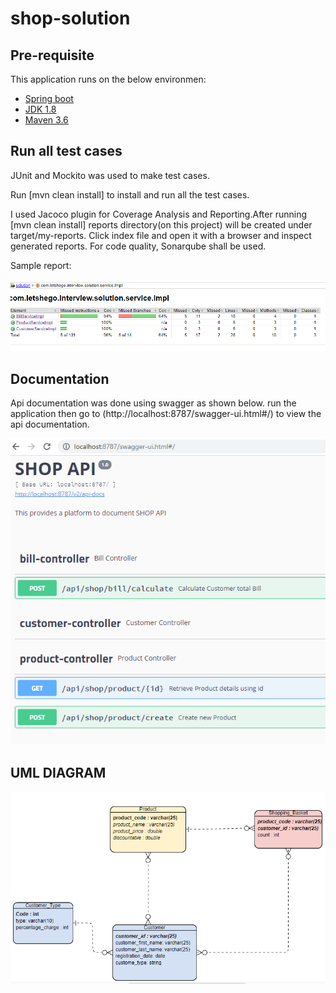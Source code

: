 # shop-solution

## Pre-requisite
This application runs on the below environmen:

* [Spring boot](https://spring.io/)
* [JDK 1.8](http://www.oracle.com/technetwork/java/javase/downloads/jdk8-downloads-2133151.html)
* [Maven 3.6](https://maven.apache.org/)

## Run all test cases

JUnit and Mockito was used to make test cases.

Run [mvn clean install] to install and run all the test cases.

I used Jacoco plugin for Coverage Analysis and Reporting.After running [mvn clean install] reports directory(on this project) will be created under target/my-reports. Click index file and open it with a browser and inspect generated reports. For code quality, Sonarqube shall be used.

Sample report:

<img src="https://github.com/Bontsokwane/shop-solution/blob/master/docs/code_coverage.PNG" title="Reports diagram"><br/>

## Documentation

Api documentation was done using swagger as shown below. run the application then go to (http://localhost:8787/swagger-ui.html#/) to view the api documentation.

<img src="https://github.com/Bontsokwane/shop-solution/blob/master/docs/swagger_ui.PNG" title="Swagger diagram"><br/>

## UML DIAGRAM

<img src="https://github.com/Bontsokwane/shop-solution/blob/master/docs/uml_diagram.PNG" title="diagram"><br/>


